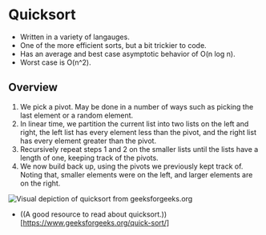 # Quicksort

- Written in a variety of langauges. 
- One of the more efficient sorts, but a bit trickier to code.
- Has an average and best case asymptotic behavior of O(n log n).
- Worst case is O(n^2).

## Overview

1. We pick a pivot. May be done in a number of ways such as picking the last element or a random element. 
2. In linear time, we partition the current list into two lists on the left and right, the left list has every element less than the pivot, and the right list has every element greater than the pivot.
3. Recursively repeat steps 1 and 2 on the smaller lists until the lists have a length of one, keeping track of the pivots.
4. We now build back up, using the pivots we previously kept track of. Noting that, smaller elements were on the left, and larger elements are on the right. 


![Visual depiction of quicksort from geeksforgeeks.org](https://www.geeksforgeeks.org/wp-content/uploads/gq/2014/01/QuickSort2.png)

- ((A good resource to read about quicksort.))[https://www.geeksforgeeks.org/quick-sort/]

